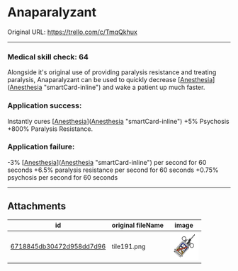 # Anaparalyzant

Original URL: https://trello.com/c/TmqQkhux

---

### Medical skill check: 64

Alongside it's original use of providing paralysis resistance and treating paralysis, Anaparalyzant can be used to quickly decrease [[Anesthesia](../Torso/Anesthesia.md)]([Anesthesia](../Torso/Anesthesia.md) "smartCard-inline") and wake a patient up much faster.

### Application success:

Instantly cures [[Anesthesia](../Torso/Anesthesia.md)]([Anesthesia](../Torso/Anesthesia.md) "smartCard-inline")
\+5% Psychosis
\+800% Paralysis Resistance.

### Application failure:

\-3% [[Anesthesia](../Torso/Anesthesia.md)]([Anesthesia](../Torso/Anesthesia.md) "smartCard-inline") per second for 60 seconds
\+6.5% paralysis resistance per second for 60 seconds
\+0.75% psychosis per second for 60 seconds

---

## Attachments

id | original fileName | image
---|---|---
[6718845db30472d958dd7d96](./Anaparalyzant%20-%20Attachments/6718845db30472d958dd7d96.png) | tile191.png | ![tile191.png\|200](./Anaparalyzant%20-%20Attachments/6718845db30472d958dd7d96.png)
